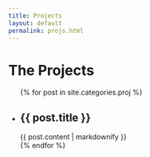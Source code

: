 ```yaml
---
title: Projects
layout: default
permalink: projs.html
---
```

<h1 class="page-heading">The Projects</h1>
<div class="xs-block-grid-1 sm-block-grid-2 lg-block-grid-3">
  <ul class="post-list xs-border">
    {% for post in site.categories.proj %}
      <div class="block-grid__item">
        <li>
          <h2>
          {{ post.title }}
          </h2>
          {{ post.content | markdownify }}
        </li>
      </div>
    {% endfor %}
  </ul>
</div>